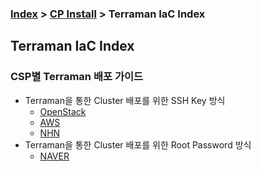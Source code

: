 ### [Index](https://github.com/K-PaaS/container-platform/blob/master/README.md) > [CP Install](https://github.com/K-PaaS/container-platform/blob/master/install-guide/Readme.md) > Terraman IaC Index

## Terraman IaC Index
### CSP별 Terraman 배포 가이드
  - Terraman을 통한 Cluster 배포를 위한 SSH Key 방식 
    + [OpenStack](./csp-check-guide/cp-terraman-ssh-key-check-guide.md)  
    + [AWS](./csp-check-guide/cp-terraman-ssh-key-check-guide.md)  
    + [NHN](./csp-check-guide/cp-terraman-ssh-key-check-guide.md)  
  - Terraman을 통한 Cluster 배포를 위한 Root Password 방식
    + [NAVER](./csp-check-guide/cp-terraman-root-password-check-guide.md) 